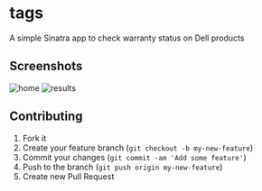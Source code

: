 # tags
A simple Sinatra app to check warranty status on Dell products

## Screenshots

![home](https://i.imgur.com/5xs0Idp.png)
![results](https://i.imgur.com/tUXgkz3.png)

## Contributing

1. Fork it
2. Create your feature branch (`git checkout -b my-new-feature`)
3. Commit your changes (`git commit -am 'Add some feature'`)
4. Push to the branch (`git push origin my-new-feature`)
5. Create new Pull Request
